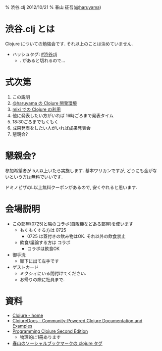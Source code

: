 % 渋谷.clj 2012/10/21
% 春山 征吾([@haruyama](https://twitter.com/haruyama))

# 渋谷.clj とは

Clojure についての勉強会です.
それ以上のことは決めていません.

* ハッシュタグ: [#渋谷clj](https://twitter.com/search/realtime?q=%23%E6%B8%8B%E8%B0%B7clj)
    * . があると切れるので...

# 式次第

1. この説明
2. [@haruyama の Clojure 開発環境](haruyama.html)
3. [mixi での Clojure の利用](mixi.html)
4. 他に発表したい方がいれば 16時ごろまで発表タイム
5. 18:30ごろまでもくもく
6. 成果発表をしたい人がいれば成果発表会
7. 懇親会?

# 懇親会?

参加希望者が 5人以上いたら実施します.
基本ワリカンですが, どうにも金がないという方は無料でいいです.

ドミノピザのL以上無料クーポンがあるので, 安くやれると思います.

# 会場説明

* この部屋(0725)と隣のコラボ(自販機などある部屋)を使います
    * もくもくする方は 0725
        * 0725 は蓋付きの飲み物はOK. それ以外の飲食禁止
    * 飲食/議論する方は コラボ
        * コラボは飲食OK
* 御手洗
    * 廊下に出て左手です
* ゲストカード
    * ミクシィにいる間付けてください.
    * お帰りの際に社員まで.

# 資料

* [Clojure - home](http://clojure.org/)
* [ClojureDocs - Community-Powered Clojure Documentation and Examples](http://clojuredocs.org/)
* [Programming Clojure Second Edition](http://pragprog.com/book/shcloj2/programming-clojure)
    * 物理的に1冊あります
* [春山のソーシャルブックマークの clojure タグ](https://www.diigo.com/user/haruyamaseigo/clojure)
